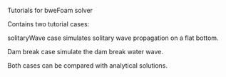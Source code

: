 Tutorials for bweFoam solver

Contains two tutorial cases:

solitaryWave case simulates solitary wave propagation on a flat bottom. 

Dam break case simulate the dam break water wave.

Both cases can be compared with analytical solutions.

